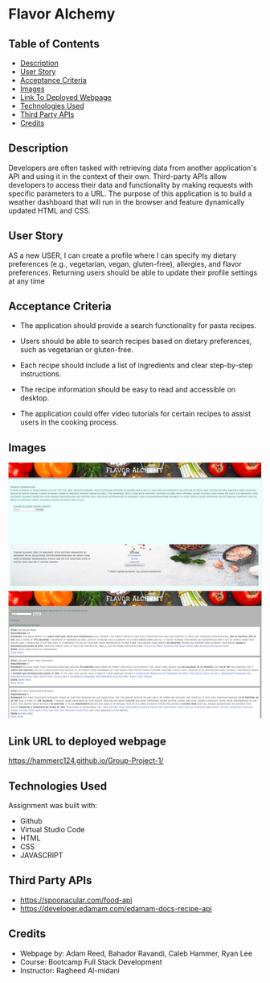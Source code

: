 # Flavor Alchemy

## Table of Contents

- [Description](#description)
- [User Story](#user-story)
- [Acceptance Criteria](#acceptance-criteria)
- [Images](#images) 
- [Link To Deployed Webpage](#link-url-to-deployed-webpage)
- [Technologies Used](#technologies-used)
- [Third Party APIs](#third-party-apis)
- [Credits](#credits)


## Description

Developers are often tasked with retrieving data from another application's API and using it in the context of their own. Third-party APIs allow developers to access their data and functionality by making requests with specific parameters to a URL. The purpose of this application is to build a weather dashboard that will run in the browser and feature dynamically updated HTML and CSS.

## User Story
AS a new  USER, I can create a profile where I can specify my dietary preferences (e.g., vegetarian, vegan, gluten-free), allergies, and flavor preferences.
Returning users should be able to update their profile settings at any time

## Acceptance Criteria
- The application should provide a search functionality for pasta recipes.

- Users should be able to search recipes based on dietary preferences, such as vegetarian or gluten-free.

- Each recipe should include a list of ingredients and clear step-by-step instructions.

- The recipe information should be easy to read and accessible on desktop.

- The application could offer video tutorials for certain recipes to assist users in the cooking process.

## Images
![Website Preview Image](assets/images/food-preview.png)
![Website Preview Image](assets/images/food-preview2.png)


## Link URL to deployed webpage

https://hammerc124.github.io/Group-Project-1/



## Technologies Used
Assignment was built with:
- Github
- Virtual Studio Code
- HTML
- CSS
- JAVASCRIPT
## Third Party APIs 
- https://spoonacular.com/food-api
- https://developer.edamam.com/edamam-docs-recipe-api


## Credits
- Webpage by: Adam Reed, Bahador Ravandi, Caleb Hammer, Ryan Lee
- Course: Bootcamp Full Stack Development
- Instructor: Ragheed Al-midani